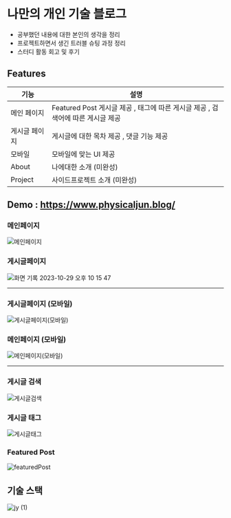 # 나만의 개인 기술 블로그

- 공부했던 내용에 대한 본인의 생각을 정리
- 프로젝트하면서 생긴 트러블 슈팅 과정 정리
- 스터디 활동 회고 및 후기

## Features
| 기능               | 설명                                                             |
| ------------------ | ---------------------------------------------------------------- |
| 메인 페이지  | Featured Post 게시글 제공 , 태그에 따른 게시글 제공 , 검색어에 따른 게시글 제공 |
| 게시글 페이지| 게시글에 대한 목차 제공 , 댓글 기능 제공|
| 모바일 | 모바일에 맞는 UI 제공 |
| About | 나에대한 소개 (미완성) |
| Project | 사이드프로젝트 소개 (미완성) |

## Demo  :  https://www.physicaljun.blog/


### 메인페이지 
![메인페이지](https://github.com/AllRightJunyoung/blog-project/assets/100929485/a5c609bb-ac08-4f7e-b42c-404fca539e73)

### 게시글페이지
![화면 기록 2023-10-29 오후 10 15 47](https://github.com/AllRightJunyoung/blog-project/assets/100929485/38697fbe-3c36-41b3-be51-4735247cd0b1)


***




### 게시글페이지 (모바일)
![게시글페이지(모바일)](https://github.com/AllRightJunyoung/blog-project/assets/100929485/b324968a-6e62-43ae-8aa6-65a02c4a9c38)


### 메인페이지 (모바일)
![메인페이지(모바일)](https://github.com/AllRightJunyoung/blog-project/assets/100929485/a5fb5d13-8f18-445c-ab74-318b2bbe29ee)

***

### 게시글 검색 
![게시글검색](https://github.com/AllRightJunyoung/blog-project/assets/100929485/7832904a-8c66-4965-9409-2f47a311a12e)


### 게시글 태그
![게시글태그](https://github.com/AllRightJunyoung/blog-project/assets/100929485/e091b660-0817-45e3-b681-95f2e3ee250b)


### Featured Post
![featuredPost](https://github.com/AllRightJunyoung/blog-project/assets/100929485/5c7df2e1-e83c-403e-bc88-64d84923ef8d)





## 기술 스택
![jy (1)](https://github.com/AllRightJunyoung/blog-project/assets/100929485/b474d08d-eb85-4bf4-af1b-87bbecbe46f5)


